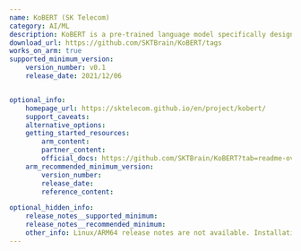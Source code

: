 ```yaml
---
name: KoBERT (SK Telecom)
category: AI/ML
description: KoBERT is a pre-trained language model specifically designed for understanding and generating Korean language text.
download_url: https://github.com/SKTBrain/KoBERT/tags
works_on_arm: true
supported_minimum_version:
    version_number: v0.1
    release_date: 2021/12/06


optional_info:
    homepage_url: https://sktelecom.github.io/en/project/kobert/
    support_caveats:
    alternative_options:
    getting_started_resources:
        arm_content:
        partner_content:
        official_docs: https://github.com/SKTBrain/KoBERT?tab=readme-ov-file#how-to-install
    arm_recommended_minimum_version:
        version_number:
        release_date:
        reference_content:

optional_hidden_info:
    release_notes__supported_minimum:
    release_notes__recommended_minimum:
    other_info: Linux/ARM64 release notes are not available. Installation and testing were done using released tar files.
---
```

